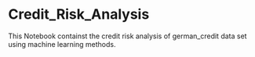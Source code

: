 # Credit_Risk_Analysis


This Notebook containst the credit risk analysis of german_credit data set using machine learning methods.
